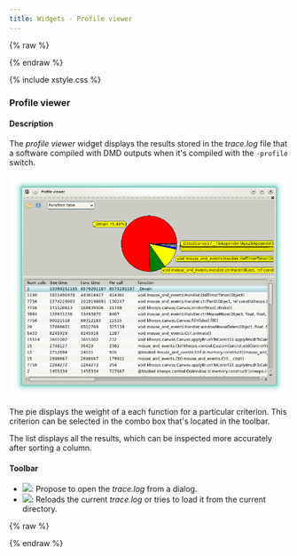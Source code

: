 ```yaml
---
title: Widgets - Profile viewer
---
```


{% raw %}
<script src="//cdnjs.cloudflare.com/ajax/libs/anchor-js/4.0.0/anchor.min.js"></script>
{% endraw %}

{% include xstyle.css %}

### Profile viewer

#### Description

The _profile viewer_ widget displays the results stored in the _trace.log_ file that a software compiled with DMD outputs when it's compiled with the `-profile` switch.

![](img/profile_viewer.png)

The pie displays the weight of a each function for a particular criterion.
This criterion can be selected in the combo box that's located in the toolbar.

The list displays all the results, which can be inspected more accurately after sorting a column.

#### Toolbar

- <img src="{%include icurl%}folder/folder.png" class="tlbric"/>: Propose to open the _trace.log_ from a dialog.
- <img src="{%include icurl%}arrow/arrow_update.png" class="tlbric"/>: Reloads the current _trace.log_ or tries to load it from the current directory.

{% raw %}
<script>
anchors.add();
</script>
{% endraw %}
